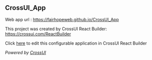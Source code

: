 ## CrossUI_App
Web app url : https://fairhopeweb.github.io/CrossUI_App

This project was created by CrossUI React Builder: https://crossui.com/ReactBuilder

Click [here](https://crossui.com/ReactBuilder/#!from=github&owner=fairhopeweb&repo=CrossUI_App) to edit this configurable application in CrossUI React Builder

<i>Powered by [CrossUI](https://crossui.com)</i>
